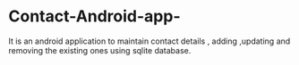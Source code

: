 # Contact-Android-app-
It is an android application to maintain contact details , adding ,updating and removing the existing ones using sqlite database.
